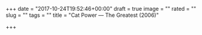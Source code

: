 +++
date = "2017-10-24T19:52:46+00:00"
draft = true
image = ""
rated = ""
slug = ""
tags = ""
title = "Cat Power — The Greatest (2006)"

+++
